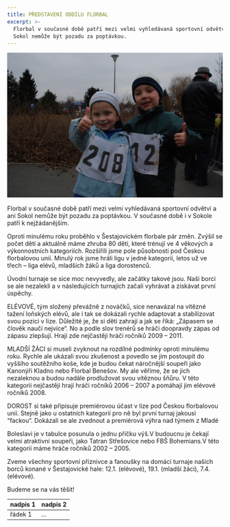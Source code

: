 ```yaml
---
title: PŘEDSTAVENÍ ODDÍLU FLORBAL
excerpt: >-
  Florbal v současné době patří mezi velmi vyhledávaná sportovní odvětví a ani
  Sokol nemůže být pozadu za poptávkou.
---
```

![null](/images/2015-01-04-kbelska-desitka.jpg)

Florbal v současné době patří mezi velmi vyhledávaná sportovní odvětví a ani Sokol nemůže být pozadu za poptávkou. V současné době i v Sokole patří k nejžádanějším.

Oproti minulému roku proběhlo v Šestajovickém florbale pár změn. Zvýšil se počet dětí a aktuálně máme zhruba 80 dětí, které trénují ve 4 věkových a výkonnostních kategoriích. Rozšířili jsme pole působnosti pod Českou florbalovou unií. Minulý rok jsme hráli ligu v jedné kategorii, letos už ve třech – liga elévů, mladších žáků a liga dorostenců.

Úvodní turnaje se sice moc nevyvedly, ale začátky takové jsou. Naši borci se ale nezalekli a v následujících turnajích začali vyhrávat a získávat první úspěchy.

ELÉVOVÉ, tým složený převážně z nováčků, sice nenavázal na vítězné tažení loňských elévů, ale i tak se dokázali rychle adaptovat a stabilizovat svou pozici v lize. Důležité je, že si děti zahrají a jak se říká: „Zápasem se člověk naučí nejvíce“. No a podle slov trenérů se hráči doopravdy zápas od zápasu zlepšují. Hrají zde nejčastěji hráči ročníků 2009 – 2011.

MLADŠÍ ŽÁCI si museli zvyknout na rozdílné podmínky oproti minulému roku. Rychle ale ukázali svou zkušenost a povedlo se jim postoupit do vyššího soutěžního koše, kde je budou čekat náročnější soupeři jako Kanonýři Kladno nebo Florbal Benešov. My ale věříme, že se jich nezaleknou a budou nadále prodlužovat svou vítěznou šňůru. V této kategorii nejčastěji hrají hráči ročníků 2006 – 2007 a pomáhají jim elévové ročníků 2008.

DOROST si také připisuje premiérovou účast v lize pod Českou florbalovou unií. Stejně jako u ostatních kategorií pro ně byl první turnaj jakousi “fackou“. Dokázali se ale zvednout a premiérová výhra nad týmem z Mladé

Boleslavi je v tabulce posunula o jednu příčku výš.V budoucnu je čekají velmi atraktivní soupeři, jako Tatran Střešovice nebo FBŠ Bohemians.V této kategorii máme hráče ročníků 2002 – 2005.

Zveme všechny sportovní příznivce a fanoušky na domácí turnaje našich borců konané v Šestajovické hale: 12.1. (elévové), 19.1. (mladší žáci), 7.4. (elévové).

Budeme se na vás těšit!

| nadpis 1 | nadpis 2 |
| --- | --- |
| řádek 1  | ...      |
